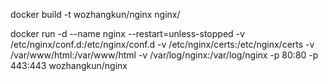 docker build -t wozhangkun/nginx nginx/                                                                              

docker run -d --name nginx --restart=unless-stopped -v /etc/nginx/conf.d:/etc/nginx/conf.d -v /etc/nginx/certs:/etc/nginx/certs -v /var/www/html:/var/www/html -v /var/log/nginx:/var/log/nginx -p 80:80 -p 443:443 wozhangkun/nginx                                                                       
